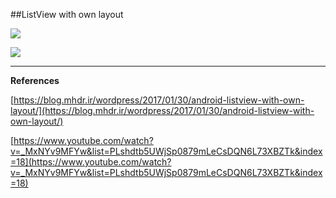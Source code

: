 ##ListView with own layout

![ ](https://raw.githubusercontent.com/mhdr/AndroidSamples/master/013/images/01.png  "01")

![ ](https://raw.githubusercontent.com/mhdr/AndroidSamples/master/013/images/02.png  "01")

***

**References**

[https://blog.mhdr.ir/wordpress/2017/01/30/android-listview-with-own-layout/](https://blog.mhdr.ir/wordpress/2017/01/30/android-listview-with-own-layout/) 

[https://www.youtube.com/watch?v=_MxNYv9MFYw&list=PLshdtb5UWjSp0879mLeCsDQN6L73XBZTk&index=18](https://www.youtube.com/watch?v=_MxNYv9MFYw&list=PLshdtb5UWjSp0879mLeCsDQN6L73XBZTk&index=18) 